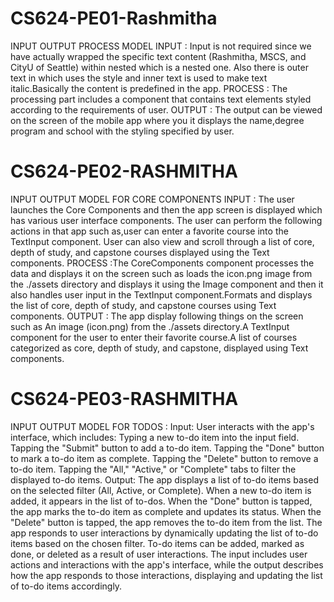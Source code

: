 # CS624-PE01-Rashmitha
INPUT OUTPUT PROCESS MODEL
INPUT : Input is not required since we have actually wrapped the specific text content (Rashmitha, MSCS, and CityU of Seattle) within nested <text> which is a nested one. Also there is outer text in which uses the style and inner text is used to make text italic.Basically the content is predefined in the app.
PROCESS : The processing part includes a component that contains text elements styled according to the requirements of user.
OUTPUT : The output can be viewed on the screen of the mobile app where you it displays the name,degree program and school with the styling specified by user.

# CS624-PE02-RASHMITHA
INPUT OUTPUT MODEL FOR CORE COMPONENTS INPUT : The user launches the Core Components and then the app screen is displayed which has various user interface components. The user can perform the following actions in that app such as,user can enter a favorite course into the TextInput component. User can also view and scroll through a list of core, depth of study, and capstone courses displayed using the Text components. PROCESS :The CoreComponents component processes the data and displays it on the screen such as loads the icon.png image from the ./assets directory and displays it using the Image component and then it also handles user input in the TextInput component.Formats and displays the list of core, depth of study, and capstone courses using Text components. OUTPUT : The app display following things on the screen such as An image (icon.png) from the ./assets directory.A TextInput component for the user to enter their favorite course.A list of courses categorized as core, depth of study, and capstone, displayed using Text components.

# CS624-PE03-RASHMITHA
INPUT OUTPUT MODEL FOR TODOS : Input:
User interacts with the app's interface, which includes:
Typing a new to-do item into the input field.
Tapping the "Submit" button to add a to-do item.
Tapping the "Done" button to mark a to-do item as complete.
Tapping the "Delete" button to remove a to-do item.
Tapping the "All," "Active," or "Complete" tabs to filter the displayed to-do items.
Output:
The app displays a list of to-do items based on the selected filter (All, Active, or Complete).
When a new to-do item is added, it appears in the list of to-dos.
When the "Done" button is tapped, the app marks the to-do item as complete and updates its status.
When the "Delete" button is tapped, the app removes the to-do item from the list.
The app responds to user interactions by dynamically updating the list of to-do items based on the chosen filter.
To-do items can be added, marked as done, or deleted as a result of user interactions.
The input includes user actions and interactions with the app's interface, while the output describes how the app responds to those interactions, displaying and updating the list of to-do items accordingly.





